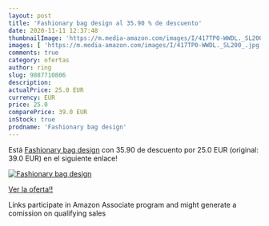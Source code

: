 ```yaml
---
layout: post
title: 'Fashionary bag design al 35.90 % de descuento'
date: 2020-11-11 12:37:48
thumbnailImage: 'https://m.media-amazon.com/images/I/417TP0-WWDL._SL200_.jpg'
images: [ 'https://m.media-amazon.com/images/I/417TP0-WWDL._SL200_.jpg' ]
comments: true
category: ofertas
author: ring
slug: 9887710806
description:
actualPrice: 25.0 EUR
currency: EUR
price: 25.0
comparePrice: 39.0 EUR
inStock: true
prodname: 'Fashionary bag design'
---
```


Está [Fashionary bag design](https://www.amazon.fr/dp/9887710806/?tag=tolees0d-21) con 35.90 de descuento por 25.0 EUR (original: 39.0 EUR) en el siguiente enlace!

[![Fashionary bag design](https://m.media-amazon.com/images/I/417TP0-WWDL._SL200_.jpg)](https://www.amazon.fr/dp/9887710806/?tag=tolees0d-21)

[Ver la oferta!!](https://www.amazon.fr/dp/9887710806/?tag=tolees0d-21)

Links participate in Amazon Associate program and might generate a comission on qualifying sales


